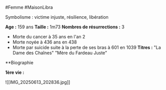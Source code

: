 #Femme #MaisonLibra

Symbolisme : victime injuste, résilience, libération

**Age :** 159 ans
**Taille :** 1m73
**Nombres de résurrections :** 3
- Morte du cancer à 35 ans en l'an 2
- Morte noyée à 436 ans en 438
- Morte par suicide suite à la perte de ses bras à 601 en 1039
**Titres :**
"La Dame des Chaînes"
"Mère du Fardeau Juste"

**Biographie

**1ère vie :** 

![[IMG_20250613_202836.jpg]]